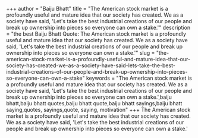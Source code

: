 +++
author = "Baiju Bhatt"
title = "The American stock market is a profoundly useful and mature idea that our society has created. We as a society have said, 'Let's take the best industrial creations of our people and break up ownership into pieces so everyone can own a stake.'"
description = "the best Baiju Bhatt Quote: The American stock market is a profoundly useful and mature idea that our society has created. We as a society have said, 'Let's take the best industrial creations of our people and break up ownership into pieces so everyone can own a stake.'"
slug = "the-american-stock-market-is-a-profoundly-useful-and-mature-idea-that-our-society-has-created-we-as-a-society-have-said-lets-take-the-best-industrial-creations-of-our-people-and-break-up-ownership-into-pieces-so-everyone-can-own-a-stake"
keywords = "The American stock market is a profoundly useful and mature idea that our society has created. We as a society have said, 'Let's take the best industrial creations of our people and break up ownership into pieces so everyone can own a stake.',baiju bhatt,baiju bhatt quotes,baiju bhatt quote,baiju bhatt sayings,baiju bhatt saying,quotes, sayings,quote, saying, motivation"
+++
The American stock market is a profoundly useful and mature idea that our society has created. We as a society have said, 'Let's take the best industrial creations of our people and break up ownership into pieces so everyone can own a stake.'
